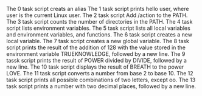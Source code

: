 The 0 task script creats an alias
The 1 task script prints hello user, where user is the current Linux user.
The 2 task script Add /action to the PATH.
The 3 task script counts the number of directories in the PATH.
The 4 task script lists environment variables.
The 5 task script  lists all local variables and environment variables, and functions.
The 6 task script creates a new local variable.
The 7 task script creates a new global variable.
The 8 task script prints the result of the addition of 128 with the value stored in the environment variable TRUEKNOWLEDGE, followed by a new line.
The 9 tassk script  prints the result of POWER divided by DIVIDE, followed by a new line.
The 10 task script displays the result of BREATH to the power LOVE.
The 11 task script converts a number from base 2 to base 10.
The 12 task script prints all possible combinations of two letters, except oo.
The 13 task script prints a number with two decimal places, followed by a new line.

